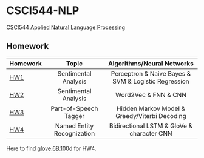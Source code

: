 # CSCI544-NLP

[CSCI544 Applied Natural Language Processing](https://docs.google.com/document/d/1zndktExJQ2NuQ10jnINdl1jtupKnyrsb/edit)

## Homework
| Homework      | Topic         | Algorithms/Neural Networks 
| ------------- |:-------------:|:-------------:|
| [HW1](HW1)    | Sentimental Analysis | Perceptron & Naive Bayes & SVM & Logistic Regression      
| [HW2](HW2)    | Sentimental Analysis | Word2Vec & FNN & CNN 
| [HW3](hw3)    | Part-of-Speech Tagger | Hidden Markov Model & Greedy/Viterbi Decoding
| [HW4](hw4)    | Named Entity Recognization | Bidirectional LSTM & GloVe & character CNN

Here to find [glove.6B.100d](https://nlp.stanford.edu/projects/glove/) for HW4.
